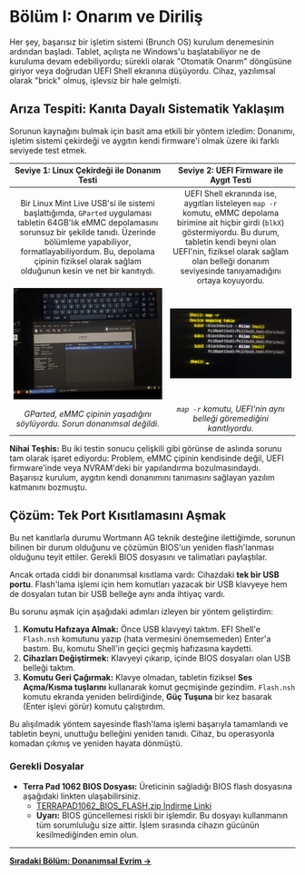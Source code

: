 # Bölüm I: Onarım ve Diriliş

Her şey, başarısız bir işletim sistemi (Brunch OS) kurulum denemesinin ardından başladı. Tablet, açılışta ne Windows'u başlatabiliyor ne de kuruluma devam edebiliyordu; sürekli olarak "Otomatik Onarım" döngüsüne giriyor veya doğrudan UEFI Shell ekranına düşüyordu. Cihaz, yazılımsal olarak "brick" olmuş, işlevsiz bir hale gelmişti.

## Arıza Tespiti: Kanıta Dayalı Sistematik Yaklaşım

Sorunun kaynağını bulmak için basit ama etkili bir yöntem izledim: Donanımı, işletim sistemi çekirdeği ve aygıtın kendi firmware'i olmak üzere iki farklı seviyede test etmek.

| **Seviye 1: Linux Çekirdeği ile Donanım Testi** | **Seviye 2: UEFI Firmware ile Aygıt Testi** |
| :---: | :---: |
| Bir Linux Mint Live USB'si ile sistemi başlattığımda, `GParted` uygulaması tabletin 64GB'lık eMMC depolamasını sorunsuz bir şekilde tanıdı. Üzerinde bölümleme yapabiliyor, formatlayabiliyordum. Bu, depolama çipinin fiziksel olarak sağlam olduğunun kesin ve net bir kanıtıydı. | UEFI Shell ekranında ise, aygıtları listeleyen `map -r` komutu, eMMC depolama birimine ait hiçbir girdi (`blkX`) göstermiyordu. Bu durum, tabletin kendi beyni olan UEFI'nin, fiziksel olarak sağlam olan belleği donanım seviyesinde tanıyamadığını ortaya koyuyordu. |
| <img src="../../assets/images/thumbnail_17477595295231327780041398629873.jpg.jpg" width="450"> | <img src="../../assets/images/Outlook-qgcwu443.png" width="450"> |
| *GParted, eMMC çipinin yaşadığını söylüyordu. Sorun donanımsal değildi.* | *`map -r` komutu, UEFI'nin aynı belleği göremediğini kanıtlıyordu.* |

**Nihai Teşhis:** Bu iki testin sonucu çelişkili gibi görünse de aslında sorunu tam olarak işaret ediyordu: Problem, eMMC çipinin kendisinde değil, UEFI firmware'inde veya NVRAM'deki bir yapılandırma bozulmasındaydı. Başarısız kurulum, aygıtın kendi donanımını tanımasını sağlayan yazılım katmanını bozmuştu.

## Çözüm: Tek Port Kısıtlamasını Aşmak

Bu net kanıtlarla durumu Wortmann AG teknik desteğine ilettiğimde, sorunun bilinen bir durum olduğunu ve çözümün BIOS'un yeniden flash'lanması olduğunu teyit ettiler. Gerekli BIOS dosyasını ve talimatları paylaştılar.

Ancak ortada ciddi bir donanımsal kısıtlama vardı: Cihazdaki **tek bir USB portu**. Flash'lama işlemi için hem komutları yazacak bir USB klavyeye hem de dosyaları tutan bir USB belleğe aynı anda ihtiyaç vardı.

Bu sorunu aşmak için aşağıdaki adımları izleyen bir yöntem geliştirdim:

1.  **Komutu Hafızaya Almak:** Önce USB klavyeyi taktım. EFI Shell'e `Flash.nsh` komutunu yazıp (hata vermesini önemsemeden) Enter'a bastım. Bu, komutu Shell'in geçici geçmiş hafızasına kaydetti.
2.  **Cihazları Değiştirmek:** Klavyeyi çıkarıp, içinde BIOS dosyaları olan USB belleği taktım.
3.  **Komutu Geri Çağırmak:** Klavye olmadan, tabletin fiziksel **Ses Açma/Kısma tuşlarını** kullanarak komut geçmişinde gezindim. `Flash.nsh` komutu ekranda yeniden belirdiğinde, **Güç Tuşuna** bir kez basarak (Enter işlevi görür) komutu çalıştırdım.

Bu alışılmadık yöntem sayesinde flash'lama işlemi başarıyla tamamlandı ve tabletin beyni, unuttuğu belleğini yeniden tanıdı. Cihaz, bu operasyonla komadan çıkmış ve yeniden hayata dönmüştü.

### Gerekli Dosyalar

*   **Terra Pad 1062 BIOS Dosyası:** Üreticinin sağladığı BIOS flash dosyasına aşağıdaki linkten ulaşabilirsiniz.
    *   [TERRAPAD1062_BIOS_FLASH.zip İndirme Linki](https://github.com/semsyekeler/hardware-hacking-terrapad1062-windows-tablet/raw/refs/heads/main/TERRAPAD1062_BIOS_FLASH.zip)
    *   **Uyarı:** BIOS güncellemesi riskli bir işlemdir. Bu dosyayı kullanmanın tüm sorumluluğu size aittir. İşlem sırasında cihazın gücünün kesilmediğinden emin olun.

---
**[Sıradaki Bölüm: Donanımsal Evrim →](./2_Donanimsal_Evrim.md)**